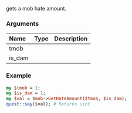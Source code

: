 gets a mob hate amount.
### Arguments
**Name**|**Type**|**Description**
:---|:---|:---
tmob||
is_dam||

### Example

```perl
my $tmob = 1;
my $is_dam = 1;
my $val = $mob->GetHateAmount($tmob, $is_dam);
quest::say($val); # Returns uint
```